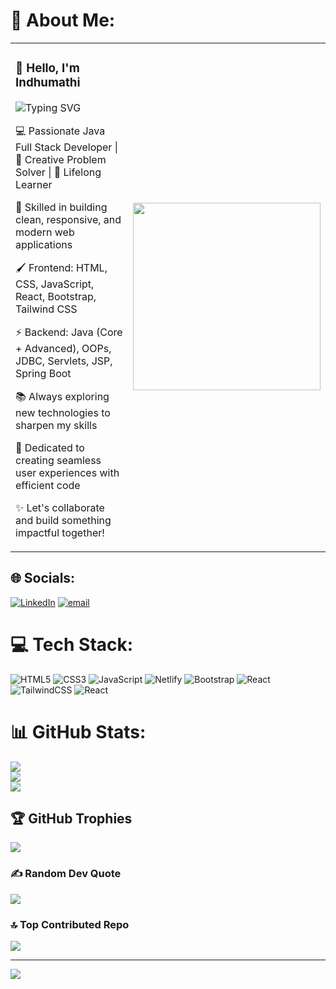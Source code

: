 # 💫 About Me:

<table>
  <tr>
    <td>


### 👋 Hello, I'm Indhumathi  
![Typing SVG](https://readme-typing-svg.demolab.com/?lines=Developer;Frontend+Developer;Web+Developer;Java+Developer;Full+Stack+Developer&center=false&width=500&height=40&duration=2000&pause=1000&color=F700FF&vCenter=true&size=22)
 

💻 Passionate Java Full Stack Developer | 🚀 Creative Problem Solver | 🌱 Lifelong Learner  

🎨 Skilled in building clean, responsive, and modern web applications  

🖌️ Frontend: HTML, CSS, JavaScript, React, Bootstrap, Tailwind CSS  

⚡ Backend: Java (Core + Advanced), OOPs, JDBC, Servlets, JSP, Spring Boot  

📚 Always exploring new technologies to sharpen my skills  

🌟 Dedicated to creating seamless user experiences with efficient code  

✨ Let's collaborate and build something impactful together!

</td>
    <td>
      <img src="https://media3.giphy.com/media/L1R1tvI9svkIWwpVYr/giphy.gif" width="300" />
    </td>
  </tr>
</table>

## 🌐 Socials:
[![LinkedIn](https://img.shields.io/badge/LinkedIn-%230077B5.svg?logo=linkedin&logoColor=white)](https://linkedin.com/in/www.linkedin.com/in/indhumathi046) [![email](https://img.shields.io/badge/Email-D14836?logo=gmail&logoColor=white)](mailto:rindhumathipkr@gmail.com) 

# 💻 Tech Stack:
![HTML5](https://img.shields.io/badge/html5-%23E34F26.svg?style=plastic&logo=html5&logoColor=white) 
![CSS3](https://img.shields.io/badge/css3-%231572B6.svg?style=plastic&logo=css3&logoColor=white) 
![JavaScript](https://img.shields.io/badge/javascript-%23323330.svg?style=plastic&logo=javascript&logoColor=%23F7DF1E) 
![Netlify](https://img.shields.io/badge/netlify-%23000000.svg?style=plastic&logo=netlify&logoColor=#00C7B7) 
![Bootstrap](https://img.shields.io/badge/bootstrap-%238511FA.svg?style=plastic&logo=bootstrap&logoColor=white) 
![React](https://img.shields.io/badge/react-%2320232a.svg?style=plastic&logo=react&logoColor=%2361DAFB) 
![TailwindCSS](https://img.shields.io/badge/tailwindcss-%2338B2AC.svg?style=plastic&logo=tailwind-css&logoColor=white) 
![React](https://img.shields.io/badge/react-%2320232a.svg?style=plastic&logo=react&logoColor=%2361DAFB)

# 📊 GitHub Stats:
![](https://github-readme-stats.vercel.app/api?username=Indhumathi3646&theme=radical&hide_border=false&include_all_commits=false&count_private=false)<br/>
![](https://nirzak-streak-stats.vercel.app/?user=Indhumathi3646&theme=radical&hide_border=false)<br/>
![](https://github-readme-stats.vercel.app/api/top-langs/?username=Indhumathi3646&theme=radical&hide_border=false&include_all_commits=false&count_private=false&layout=compact)

## 🏆 GitHub Trophies
![](https://github-profile-trophy.vercel.app/?username=Indhumathi3646&theme=radical&no-frame=false&no-bg=false&margin-w=4)

### ✍️ Random Dev Quote
![](https://quotes-github-readme.vercel.app/api?type=horizontal&theme=tokyonight)

### 🔝 Top Contributed Repo
![](https://github-contributor-stats.vercel.app/api?username=Indhumathi3646&limit=5&theme=one_dark_pro&combine_all_yearly_contributions=true)

---
[![](https://visitcount.itsvg.in/api?id=Indhumathi3646&icon=4&color=5)](https://visitcount.itsvg.in)

<!-- Proudly created with GPRM ( https://gprm.itsvg.in ) -->
